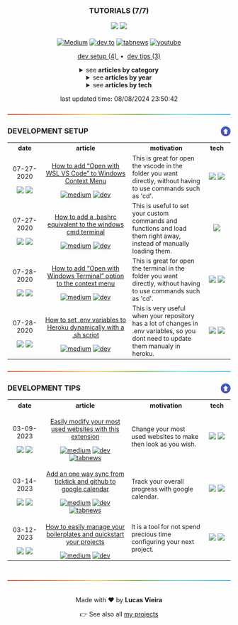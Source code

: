 <a name="TOC"></a>

<h3 align="center">
<!-- <DYNFIELD:ARTICLES_COUNT> -->
  <p>TUTORIALS (7/7)</p>
  <p>
    <img src="https://img.shields.io/badge/⭐%2021-black?logoColor=white">
    <img src="https://img.shields.io/badge/💬%201-black?logoColor=white">
  </p>
<!-- </DYNFIELD:ARTICLES_COUNT> -->
</h3>

<div align="center">
  <a target="_blank" href="https://medium.com/@lucasvtiradentes"><img src="https://img.shields.io/badge/medium-000000?logo=medium&logoColor=white" alt="Medium"></a>
  <a target="_blank" href="https://dev.to/lucasvtiradentes"><img src="https://img.shields.io/badge/Dev-373737?logo=dev.to&logoColor=white" alt="dev.to"></a>
  <a target="_blank" href="https://www.tabnews.com.br/lucasvtiradentes"><img src="https://img.shields.io/badge/Tabnews-gray?logoColor=white&logo=data:image/png;base64,iVBORw0KGgoAAAANSUhEUgAAAEAAAABACAMAAACdt4HsAAAAJFBMVEVHcEwAAAAAAAAAAAAAAAAAAAAAAAAAAAAAAAAAAAAAAAAAAAAGK9LJAAAAC3RSTlMApFvED999rD5RbZLJf4gAAACsSURBVFiF7Za7DoQwDASdFwnn///f04kmYMdytMVReOrsyBCBlygI3kYd2cWoavxs7KadMl/88R8FzAvDsZtnPm6C/TzznM/XVM+3m01Bnk4moXQMlp6CLgV9S5CkYKAC8xlcAut6XYKKCsj4QHwCYwSfgOjTi6DtCDTE+RCEIAQheJlAWW0ruipQlusK8VderPcF9aoz83qHCwZeceCShdc8vGgSXHWD4J98AbqPKw5ZfbUKAAAAAElFTkSuQmCC" alt="tabnews"></a>
  <a target="_blank" href="https://www.youtube.com/@lucasvtiradentes"><img src="https://img.shields.io/badge/youtube-red?logo=youtube&logoColor=white" alt="youtube"></a>
</div>

<p align="center">

<!-- <DYNFIELD:DEVELOPMENT_SETUP_COUNT> -->
<a href="#development-setup">
  dev setup (4)
</a>
<!-- </DYNFIELD:DEVELOPMENT_SETUP_COUNT> -->

<!-- <DYNFIELD:DEVELOPMENT_TIPS_COUNT> -->
<span>
  &nbsp;•&nbsp;
</span>
<a href="#development-tips">
  dev tips (3)
</a>
<!-- </DYNFIELD:DEVELOPMENT_TIPS_COUNT> -->

<!-- <DYNFIELD:DEVELOPMENT_CAREER_COUNT> -->

<!-- </DYNFIELD:DEVELOPMENT_CAREER_COUNT> -->

<!-- <DYNFIELD:TECHNOLOGIES_TUTORIALS_COUNT> -->

<!-- </DYNFIELD:TECHNOLOGIES_TUTORIALS_COUNT> -->

<!-- <DYNFIELD:JAVASCRIPT_TUTORIALS_COUNT> -->

<!-- </DYNFIELD:JAVASCRIPT_TUTORIALS_COUNT> -->

<!-- <DYNFIELD:NODEJS_TUTORIALS_COUNT> -->

<!-- </DYNFIELD:NODEJS_TUTORIALS_COUNT> -->

<!-- <DYNFIELD:NODEJS_TEMPLATES_COUNT> -->

<!-- </DYNFIELD:NODEJS_TEMPLATES_COUNT> -->

<!-- <DYNFIELD:NODEJS_UTILITIES_COUNT> -->

<!-- </DYNFIELD:NODEJS_UTILITIES_COUNT> -->
</p>

<details>
  <summary align="center"><span>see <b>articles by category</b></span></summary>
  <p align="center">
    <!-- <DYNFIELD:TOC_ARTICLES_BY_CATEGORY> -->
    <ul>
      <li>
        <a href="#development-setup">DEVELOPMENT SETUP (4)</a>
        <ul>
          <li><a href="#001">How to add “Open with WSL VS Code” to Windows Context Menu</a></li>
          <li><a href="#002">How to add a .bashrc equivalent to the windows cmd terminal</a></li>
          <li><a href="#003">How to add “Open with Windows Terminal” option to the context menu</a></li>
          <li><a href="#004">How to set .env variables to Heroku dynamically with a .sh script</a></li>
        </ul>
      </li>
      <li>
        <a href="#development-tips">DEVELOPMENT TIPS (3)</a>
        <ul>
          <li><a href="#005">Easily modify your most used websites with this extension</a></li>
          <li><a href="#006">How to easily manage your boilerplates and quickstart your projects</a></li>
          <li><a href="#007">Add an one way sync from ticktick and github to google calendar</a></li>
        </ul>
      </li>
    </ul>
    <!-- </DYNFIELD:TOC_ARTICLES_BY_CATEGORY> -->
  </p>
</details>

<details>
  <summary align="center"><span>see <b>articles by year</b></span></summary>
  <p align="center">
    <!-- <DYNFIELD:TOC_ARTICLES_BY_DATE> -->
    <ul>
      <li>
        <p>2023 (3)</p>
        <ul>
          <li><a href="#005">Easily modify your most used websites with this extension</a></li>
          <li><a href="#006">How to easily manage your boilerplates and quickstart your projects</a></li>
          <li><a href="#007">Add an one way sync from ticktick and github to google calendar</a></li>
        </ul>
      </li>
      <li>
        <p>2020 (4)</p>
        <ul>
          <li><a href="#001">How to add “Open with WSL VS Code” to Windows Context Menu</a></li>
          <li><a href="#002">How to add a .bashrc equivalent to the windows cmd terminal</a></li>
          <li><a href="#003">How to add “Open with Windows Terminal” option to the context menu</a></li>
          <li><a href="#004">How to set .env variables to Heroku dynamically with a .sh script</a></li>
        </ul>
      </li>
    </ul>
    <!-- </DYNFIELD:TOC_ARTICLES_BY_DATE> -->
  </p>
</details>

<details>
  <summary align="center"><span>see <b>articles by tech</b></span></summary>
  <p align="center">
    <!-- <DYNFIELD:TOC_ARTICLES_BY_TECH> -->
    <ul>
      <li>
        <p>windows (3)</p>
        <ul>
          <li><a href="#001">How to add “Open with WSL VS Code” to Windows Context Menu</a></li>
          <li><a href="#002">How to add a .bashrc equivalent to the windows cmd terminal</a></li>
          <li><a href="#003">How to add “Open with Windows Terminal” option to the context menu</a></li>
        </ul>
      </li>
      <li>
        <p>npm (2)</p>
        <ul>
          <li><a href="#006">How to easily manage your boilerplates and quickstart your projects</a></li>
          <li><a href="#007">Add an one way sync from ticktick and github to google calendar</a></li>
        </ul>
      </li>
      <li>
        <p>vscode (1)</p>
        <ul>
          <li><a href="#001">How to add “Open with WSL VS Code” to Windows Context Menu</a></li>
        </ul>
      </li>
      <li>
        <p>windows_terminal (1)</p>
        <ul>
          <li><a href="#003">How to add “Open with Windows Terminal” option to the context menu</a></li>
        </ul>
      </li>
      <li>
        <p>heroku (1)</p>
        <ul>
          <li><a href="#004">How to set .env variables to Heroku dynamically with a .sh script</a></li>
        </ul>
      </li>
      <li>
        <p>bash (1)</p>
        <ul>
          <li><a href="#004">How to set .env variables to Heroku dynamically with a .sh script</a></li>
        </ul>
      </li>
      <li>
        <p>google_chrome (1)</p>
        <ul>
          <li><a href="#005">Easily modify your most used websites with this extension</a></li>
        </ul>
      </li>
      <li>
        <p>javascript (1)</p>
        <ul>
          <li><a href="#005">Easily modify your most used websites with this extension</a></li>
        </ul>
      </li>
      <li>
        <p>nodejs (1)</p>
        <ul>
          <li><a href="#006">How to easily manage your boilerplates and quickstart your projects</a></li>
        </ul>
      </li>
      <li>
        <p>apps_script (1)</p>
        <ul>
          <li><a href="#007">Add an one way sync from ticktick and github to google calendar</a></li>
        </ul>
      </li>
    </ul>
    <!-- </DYNFIELD:TOC_ARTICLES_BY_TECH> -->
  </p>
</details>

<div align="center">
<!-- <DYNFIELD:LAST_UPDATE> -->
<p>last updated time: 08/08/2024 23:50:42</p>
<!-- </DYNFIELD:LAST_UPDATE> -->
</div>

<!-- <DYNFIELD:DEVELOPMENT_SETUP> -->
<div align="center"><a href="#"><img src=".github/images/divider.png"></a></div>

### DEVELOPMENT SETUP<a href="#TOC"><img align="right" src=".github/images/up_arrow.png" width="22"></a>

<div align="center">
  <table>
  <tr>
    <th width="150">date</th>
    <th width="500">article</th>
    <th width="400">motivation</th>
    <th width="100">tech</th>
  </tr>
  <tr>
    <td align="center" width="150">
      <p>07-27-2020</p>
      <img src="https://img.shields.io/badge/⭐%202-black?logoColor=white">
      <img src="https://img.shields.io/badge/💬%200-black?logoColor=white">
    </td>
    <td align="center">      
      <p><a name="001" href="https://github.com/lucasvtiradentes/my-tutorials/tree/master/content/001%20-%20How%20to%20add%20%E2%80%9COpen%20with%20WSL%20VS%20Code%E2%80%9D%20to%20Windows%20Context%20Menu#TOC">How to add “Open with WSL VS Code” to Windows Context Menu</a></p>
      <a target="_blank" href="https://medium.com/@lucasvtiradentes/how-to-add-open-with-wsl-vs-code-to-windows-context-menu-5773156ba213"><img src="https://img.shields.io/badge/Medium-000000?style=for-the-badge&logo=medium&logoColor=white" alt="medium"></a>
      <a target="_blank" href="https://dev.to/lucasvtiradentes/how-to-add-open-with-wsl-vs-code-to-windows-context-menu-3f8b"><img src="https://img.shields.io/badge/Dev-373737?style=for-the-badge&logo=dev.to&logoColor=white" alt="dev"></a>
    </td>
    <td align="left">This is great for open the vscode in the folder you want directly, without having to use commands such as 'cd'.</td>
    <td align="center">
      <a target="_blank" href="ttps://www.microsoft.com/pt-br/software-download/windows11"><img src="https://img.shields.io/badge/windows-0000ff?logo=windows&logoColor=white"></a>
      <a target="_blank" href="https://code.visualstudio.com/"><img src="https://img.shields.io/badge/vscode-blue?logo=visualstudiocode&logoColor=white"></a>
    </td>
  </tr>
  <tr>
    <td align="center" width="150">
      <p>07-27-2020</p>
      <img src="https://img.shields.io/badge/⭐%204-black?logoColor=white">
      <img src="https://img.shields.io/badge/💬%200-black?logoColor=white">
    </td>
    <td align="center">      
      <p><a name="002" href="https://github.com/lucasvtiradentes/my-tutorials/tree/master/content/002%20-%20How%20to%20add%20a%20.bashrc%20equivalent%20to%20the%20windows%20cmd%20terminal#TOC">How to add a .bashrc equivalent to the windows cmd terminal</a></p>
      <a target="_blank" href="https://medium.com/@lucasvtiradentes/how-to-add-a-bashrc-equivalent-to-the-windows-cmd-terminal-57576404fe8f"><img src="https://img.shields.io/badge/Medium-000000?style=for-the-badge&logo=medium&logoColor=white" alt="medium"></a>
      <a target="_blank" href="https://dev.to/lucasvtiradentes/how-to-add-a-bashrc-equivalent-to-the-windows-cmd-terminal-3e97"><img src="https://img.shields.io/badge/Dev-373737?style=for-the-badge&logo=dev.to&logoColor=white" alt="dev"></a>
    </td>
    <td align="left">This is useful to set your custom commands and functions and load them right away, instead of manually loading them.</td>
    <td align="center">
      <a target="_blank" href="ttps://www.microsoft.com/pt-br/software-download/windows11"><img src="https://img.shields.io/badge/windows-0000ff?logo=windows&logoColor=white"></a>
    </td>
  </tr>
  <tr>
    <td align="center" width="150">
      <p>07-28-2020</p>
      <img src="https://img.shields.io/badge/⭐%204-black?logoColor=white">
      <img src="https://img.shields.io/badge/💬%200-black?logoColor=white">
    </td>
    <td align="center">      
      <p><a name="003" href="https://github.com/lucasvtiradentes/my-tutorials/tree/master/content/003%20-%20How%20to%20add%20%E2%80%9COpen%20with%20Windows%20Terminal%E2%80%9D%20option%20to%20the%20context%20menu#TOC">How to add “Open with Windows Terminal” option to the context menu</a></p>
      <a target="_blank" href="https://medium.com/@lucasvtiradentes/how-to-add-open-with-windows-terminal-option-to-the-context-menu-c69930294ece"><img src="https://img.shields.io/badge/Medium-000000?style=for-the-badge&logo=medium&logoColor=white" alt="medium"></a>
      <a target="_blank" href="https://dev.to/lucasvtiradentes/how-to-add-open-with-windows-terminal-option-to-the-context-menu-4eig"><img src="https://img.shields.io/badge/Dev-373737?style=for-the-badge&logo=dev.to&logoColor=white" alt="dev"></a>
    </td>
    <td align="left">This is great for open the terminal in the folder you want directly, without having to use commands such as 'cd'.</td>
    <td align="center">
      <a target="_blank" href="ttps://www.microsoft.com/pt-br/software-download/windows11"><img src="https://img.shields.io/badge/windows-0000ff?logo=windows&logoColor=white"></a>
      <a target="_blank" href="https://github.com/microsoft/terminal"><img src="https://img.shields.io/badge/windows%20terminal-4D4D4D?logo=windows-terminal&logoColor=white"></a>
    </td>
  </tr>
  <tr>
    <td align="center" width="150">
      <p>07-28-2020</p>
      <img src="https://img.shields.io/badge/⭐%201-black?logoColor=white">
      <img src="https://img.shields.io/badge/💬%200-black?logoColor=white">
    </td>
    <td align="center">      
      <p><a name="004" href="https://github.com/lucasvtiradentes/my-tutorials/tree/master/content/004%20-%20How%20to%20set%20.env%20variables%20to%20Heroku%20dynamically%20with%20a%20.sh%20script#TOC">How to set .env variables to Heroku dynamically with a .sh script</a></p>
      <a target="_blank" href="https://medium.com/@lucasvtiradentes/how-to-set-env-variables-to-heroku-dynamically-with-a-sh-script-88dd40c6ec4d"><img src="https://img.shields.io/badge/Medium-000000?style=for-the-badge&logo=medium&logoColor=white" alt="medium"></a>
      <a target="_blank" href="https://dev.to/lucasvtiradentes/how-to-set-env-variables-to-heroku-dynamically-with-a-sh-script-dfg"><img src="https://img.shields.io/badge/Dev-373737?style=for-the-badge&logo=dev.to&logoColor=white" alt="dev"></a>
    </td>
    <td align="left">This is very useful when your repository has a lot of changes in .env variables, so you dont need to update them manualy in heroku.</td>
    <td align="center">
      <a target="_blank" href="https://www.heroku.com/"><img src="https://img.shields.io/badge/heroku-purple?logo=heroku&logoColor=white"></a>
      <a target="_blank" href="https://www.gnu.org/software/bash/"><img src="https://img.shields.io/badge/bash-gray?logo=gnu-bash&logoColor=white"></a>
    </td>
  </tr>
</table>
</div>
<!-- </DYNFIELD:DEVELOPMENT_SETUP> -->

<!-- <DYNFIELD:DEVELOPMENT_CAREER> -->

<!-- </DYNFIELD:DEVELOPMENT_CAREER> -->

<!-- <DYNFIELD:DEVELOPMENT_TIPS> -->
<div align="center"><a href="#"><img src=".github/images/divider.png"></a></div>

### DEVELOPMENT TIPS<a href="#TOC"><img align="right" src=".github/images/up_arrow.png" width="22"></a>

<div align="center">
  <table>
  <tr>
    <th width="150">date</th>
    <th width="500">article</th>
    <th width="400">motivation</th>
    <th width="100">tech</th>
  </tr>
  <tr>
    <td align="center" width="150">
      <p>03-09-2023</p>
      <img src="https://img.shields.io/badge/⭐%201-black?logoColor=white">
      <img src="https://img.shields.io/badge/💬%201-black?logoColor=white">
    </td>
    <td align="center">      
      <p><a name="005" href="https://github.com/lucasvtiradentes/my-tutorials/tree/master/content/005%20-%20Easily%20modify%20your%20most%20used%20websites%20with%20this%20extension#TOC">Easily modify your most used websites with this extension</a></p>
      <a target="_blank" href="https://medium.com/@lucasvtiradentes/easily-modify-your-most-used-websites-with-this-extension-bacf59b1977f"><img src="https://img.shields.io/badge/Medium-000000?style=for-the-badge&logo=medium&logoColor=white" alt="medium"></a>
      <a target="_blank" href="https://dev.to/lucasvtiradentes/easily-modify-your-most-used-websites-with-this-extension-2hgf"><img src="https://img.shields.io/badge/Dev-373737?style=for-the-badge&logo=dev.to&logoColor=white" alt="dev"></a>
      <a target="_blank" href="https://www.tabnews.com.br/lucasvtiradentes/extensao-modifique-os-sites-que-voce-mais-usa-facilmente"><img src="https://img.shields.io/badge/Tabnews-gray?style=for-the-badge&logoColor=white&logo=data:image/png;base64,iVBORw0KGgoAAAANSUhEUgAAAEAAAABACAMAAACdt4HsAAAAJFBMVEVHcEwAAAAAAAAAAAAAAAAAAAAAAAAAAAAAAAAAAAAAAAAAAAAGK9LJAAAAC3RSTlMApFvED999rD5RbZLJf4gAAACsSURBVFiF7Za7DoQwDASdFwnn///f04kmYMdytMVReOrsyBCBlygI3kYd2cWoavxs7KadMl/88R8FzAvDsZtnPm6C/TzznM/XVM+3m01Bnk4moXQMlp6CLgV9S5CkYKAC8xlcAut6XYKKCsj4QHwCYwSfgOjTi6DtCDTE+RCEIAQheJlAWW0ruipQlusK8VderPcF9aoz83qHCwZeceCShdc8vGgSXHWD4J98AbqPKw5ZfbUKAAAAAElFTkSuQmCC" alt="tabnews"></a>
    </td>
    <td align="left">Change your most used websites to make then look as you wish.</td>
    <td align="center">
      <a target="_blank" href="https://www.google.com/chrome/?brand=BNSD&gclid=Cj0KCQiApKagBhC1ARIsAFc7Mc7KsHWqP0koC5fsuJCrcrPDpQ8FKRTNYUyIJ6B8MvZ-IO3P3540kNQaAvkKEALw_wcB&gclsrc=aw.ds"><img src="https://img.shields.io/badge/google%20chrome-%2320232a.svg?logo=googlechrome&logoColor=%white"></a>
      <a target="_blank" href="https://developer.mozilla.org/pt-BR/docs/Web/JavaScript/"><img src="https://img.shields.io/badge/javascript-%23323330.svg?style=for-the-badge&logo=javascript&logoColor=%23F7DF1E"></a>
    </td>
  </tr>
  <tr>
    <td align="center" width="150">
      <p>03-14-2023</p>
      <img src="https://img.shields.io/badge/⭐%203-black?logoColor=white">
      <img src="https://img.shields.io/badge/💬%200-black?logoColor=white">
    </td>
    <td align="center">      
      <p><a name="007" href="https://github.com/lucasvtiradentes/my-tutorials/tree/master/content/007%20-%20Add%20an%20one%20way%20sync%20from%20ticktick%20and%20github%20to%20google%20calendar#TOC">Add an one way sync from ticktick and github to google calendar</a></p>
      <a target="_blank" href="https://medium.com/@lucasvtiradentes/add-an-one-way-sync-from-ticktick-and-github-to-google-calendar-8d239afcea25"><img src="https://img.shields.io/badge/Medium-000000?style=for-the-badge&logo=medium&logoColor=white" alt="medium"></a>
      <a target="_blank" href="https://dev.to/lucasvtiradentes/add-an-one-way-sync-from-ticktick-and-github-to-google-calendar-3862"><img src="https://img.shields.io/badge/Dev-373737?style=for-the-badge&logo=dev.to&logoColor=white" alt="dev"></a>
      <a target="_blank" href="https://www.tabnews.com.br/lucasvtiradentes/sincroniza-seus-commits-do-github-no-google-calendar"><img src="https://img.shields.io/badge/Tabnews-gray?style=for-the-badge&logoColor=white&logo=data:image/png;base64,iVBORw0KGgoAAAANSUhEUgAAAEAAAABACAMAAACdt4HsAAAAJFBMVEVHcEwAAAAAAAAAAAAAAAAAAAAAAAAAAAAAAAAAAAAAAAAAAAAGK9LJAAAAC3RSTlMApFvED999rD5RbZLJf4gAAACsSURBVFiF7Za7DoQwDASdFwnn///f04kmYMdytMVReOrsyBCBlygI3kYd2cWoavxs7KadMl/88R8FzAvDsZtnPm6C/TzznM/XVM+3m01Bnk4moXQMlp6CLgV9S5CkYKAC8xlcAut6XYKKCsj4QHwCYwSfgOjTi6DtCDTE+RCEIAQheJlAWW0ruipQlusK8VderPcF9aoz83qHCwZeceCShdc8vGgSXHWD4J98AbqPKw5ZfbUKAAAAAElFTkSuQmCC" alt="tabnews"></a>
    </td>
    <td align="left">Track your overall progress with google calendar.</td>
    <td align="center">
      <a target="_blank" href="https://www.google.com/script/start/"><img src="https://img.shields.io/badge/apps%20script-4285F4?logo=google&logoColor=white"></a>
      <a target="_blank" href="https://www.npmjs.com/"><img src="https://img.shields.io/badge/npm-%2320232a.svg?logo=npm&logoColor=%white"></a>
    </td>
  </tr>
  <tr>
    <td align="center" width="150">
      <p>03-12-2023</p>
      <img src="https://img.shields.io/badge/⭐%206-black?logoColor=white">
      <img src="https://img.shields.io/badge/💬%200-black?logoColor=white">
    </td>
    <td align="center">      
      <p><a name="006" href="https://github.com/lucasvtiradentes/my-tutorials/tree/master/content/006%20-%20How%20to%20easily%20manage%20your%20boilerplates%20and%20quickstart%20your%20projects#TOC">How to easily manage your boilerplates and quickstart your projects</a></p>
      <a target="_blank" href="https://medium.com/@lucasvtiradentes/how-to-easily-manage-your-boilerplates-and-quickstart-your-projects-b0d09d27640b"><img src="https://img.shields.io/badge/Medium-000000?style=for-the-badge&logo=medium&logoColor=white" alt="medium"></a>
      <a target="_blank" href="https://dev.to/lucasvtiradentes/how-to-easily-manage-your-boilerplates-and-quickstart-your-projects-4g04"><img src="https://img.shields.io/badge/Dev-373737?style=for-the-badge&logo=dev.to&logoColor=white" alt="dev"></a>
    </td>
    <td align="left">It is a tool for not spend precious time configuring your next project.</td>
    <td align="center">
      <a target="_blank" href="https://nodejs.org/"><img src="https://img.shields.io/badge/Node.js-339933?logo=nodedotjs&logoColor=white"></a>
      <a target="_blank" href="https://www.npmjs.com/"><img src="https://img.shields.io/badge/npm-%2320232a.svg?logo=npm&logoColor=%white"></a>
    </td>
  </tr>
</table>
</div>
<!-- </DYNFIELD:DEVELOPMENT_TIPS> -->

<!-- <DYNFIELD:TECHNOLOGIES_TUTORIALS> -->

<!-- </DYNFIELD:TECHNOLOGIES_TUTORIALS> -->

<!-- <DYNFIELD:JAVASCRIPT_TUTORIALS> -->

<!-- </DYNFIELD:JAVASCRIPT_TUTORIALS> -->

<!-- <DYNFIELD:NODEJS_TUTORIALS> -->

<!-- </DYNFIELD:NODEJS_TUTORIALS> -->

<!-- <DYNFIELD:NODEJS_TEMPLATES> -->

<!-- </DYNFIELD:NODEJS_TEMPLATES> -->

<!-- <DYNFIELD:NODEJS_UTILITIES> -->

<!-- </DYNFIELD:NODEJS_UTILITIES> -->

<br>

<div align="center"><a href="#"><img src=".github/images/divider.png"></a></div>

<br>

<div align="center">
  <p>Made with ❤️ by <b>Lucas Vieira</b></p>
  <p>👉 See also all <a href="https://github.com/lucasvtiradentes/lucasvtiradentes/blob/master/portfolio/PROJECTS.md#TOC">my projects</a></p>
</div>
